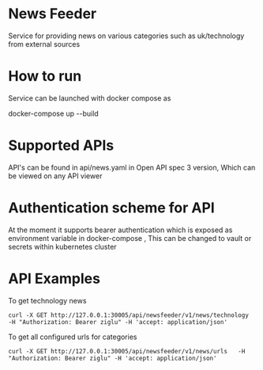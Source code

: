 # News Feeder
Service for providing news on various categories such as uk/technology from external sources

# How to run 
Service can be launched with docker compose as

docker-compose up --build

# Supported APIs
API's can be found in api/news.yaml in Open API spec 3 version, Which can be viewed on any API viewer 

# Authentication scheme for API
At the moment it supports bearer authentication which is exposed as environment variable in docker-compose , This can be changed to vault or secrets within kubernetes cluster

# API Examples

To get technology news 

```
curl -X GET http://127.0.0.1:30005/api/newsfeeder/v1/news/technology   -H "Authorization: Bearer ziglu" -H 'accept: application/json' 
```
To get all configured urls for categories
```
curl -X GET http://127.0.0.1:30005/api/newsfeeder/v1/news/urls   -H "Authorization: Bearer ziglu" -H 'accept: application/json'
```
